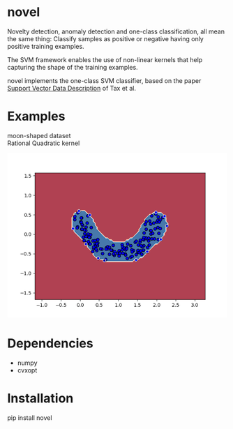 # novel

Novelty detection, anomaly detection and one-class classification, all mean the same thing:
Classify samples as positive or negative having only positive training examples.  

The SVM framework enables the use of non-linear kernels that help capturing the shape of the
training examples.

novel implements the one-class SVM classifier, based on the paper  
[Support Vector Data Description](https://link.springer.com/article/10.1023/B:MACH.0000008084.60811.49)
of Tax et al.

# Examples
moon-shaped dataset  
Rational Quadratic kernel  

<img src="./tests/images/Figure_1.png"/>

# Dependencies
* numpy
* cvxopt

# Installation
pip install novel